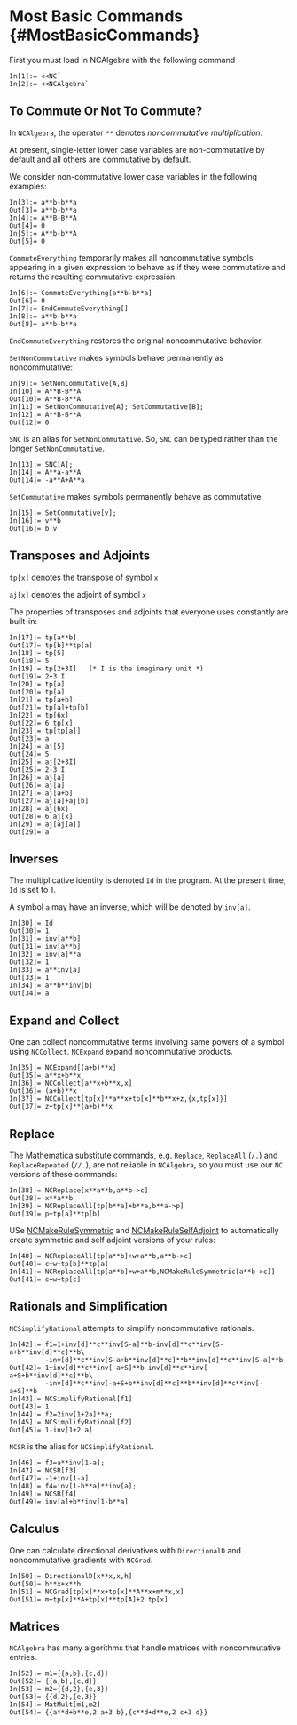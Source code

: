 # Most Basic Commands {#MostBasicCommands}

First you must load in NCAlgebra with the following command 

    In[1]:= <<NC`
    In[2]:= <<NCAlgebra`

## To Commute Or Not To Commute?

In `NCAlgebra`, the operator `**` denotes *noncommutative multiplication*.

At present, single-letter lower case variables are non-commutative by
default and all others are commutative by default.

We consider non-commutative lower case variables in the following
examples:

    In[3]:= a**b-b**a
    Out[3]= a**b-b**a
    In[4]:= A**B-B**A
    Out[4]= 0
    In[5]:= A**b-b**A
    Out[5]= 0

`CommuteEverything` temporarily makes all noncommutative symbols appearing in a given expression to behave as if they were commutative and returns the resulting commutative expression:

    In[6]:= CommuteEverything[a**b-b**a]
    Out[6]= 0
    In[7]:= EndCommuteEverything[]
    In[8]:= a**b-b**a
    Out[8]= a**b-b**a

`EndCommuteEverything` restores the original noncommutative behavior.

`SetNonCommutative` makes symbols behave permanently as noncommutative:

    In[9]:= SetNonCommutative[A,B]
    In[10]:= A**B-B**A
    Out[10]= A**B-B**A
    In[11]:= SetNonCommutative[A]; SetCommutative[B];
    In[12]:= A**B-B**A
    Out[12]= 0
    
`SNC` is an alias for `SetNonCommutative`. So, `SNC` can be typed rather than the longer `SetNonCommutative`.

    In[13]:= SNC[A];
    In[14]:= A**a-a**A
    Out[14]= -a**A+A**a

`SetCommutative` makes symbols permanently behave as commutative:

    In[15]:= SetCommutative[v];
    In[16]:= v**b
    Out[16]= b v

## Transposes and Adjoints

`tp[x]` denotes the transpose of symbol `x`

`aj[x]` denotes the adjoint of symbol `x`
   
The properties of transposes and adjoints that everyone uses
constantly are built-in:

    In[17]:= tp[a**b]
    Out[17]= tp[b]**tp[a]
    In[18]:= tp[5]
    Out[18]= 5
    In[19]:= tp[2+3I]   (* I is the imaginary unit *)
    Out[19]= 2+3 I
    In[20]:= tp[a]
    Out[20]= tp[a]
    In[21]:= tp[a+b]
    Out[21]= tp[a]+tp[b]
    In[22]:= tp[6x]
    Out[22]= 6 tp[x]
    In[23]:= tp[tp[a]]
    Out[23]= a
    In[24]:= aj[5]
    Out[24]= 5
    In[25]:= aj[2+3I]
    Out[25]= 2-3 I
    In[26]:= aj[a]
    Out[26]= aj[a]
    In[27]:= aj[a+b]
    Out[27]= aj[a]+aj[b]
    In[28]:= aj[6x]
    Out[28]= 6 aj[x]
    In[29]:= aj[aj[a]]
    Out[29]= a

## Inverses

The multiplicative identity is denoted `Id` in the program. At the present time, `Id` is set to 1.

A symbol `a` may have an inverse, which will be denoted by `inv[a]`.

    In[30]:= Id
    Out[30]= 1
    In[31]:= inv[a**b]
    Out[31]= inv[a**b]
    In[32]:= inv[a]**a
    Out[32]= 1
    In[33]:= a**inv[a]
    Out[33]= 1
    In[34]:= a**b**inv[b]
    Out[34]= a

## Expand and Collect

One can collect noncommutative terms involving same powers of a symbol
using `NCCollect`. `NCExpand` expand noncommutative products.

    In[35]:= NCExpand[(a+b)**x]
    Out[35]= a**x+b**x
    In[36]:= NCCollect[a**x+b**x,x]
    Out[36]= (a+b)**x
    In[37]:= NCCollect[tp[x]**a**x+tp[x]**b**x+z,{x,tp[x]}]
    Out[37]= z+tp[x]**(a+b)**x

## Replace

The Mathematica substitute commands, e.g. `Replace`, `ReplaceAll`
(`/.`) and `ReplaceRepeated` (`//.`), are not reliable in `NCAlgebra`,
so you must use our `NC` versions of these commands:

    In[38]:= NCReplace[x**a**b,a**b->c]
    Out[38]= x**a**b
    In[39]:= NCReplaceAll[tp[b**a]+b**a,b**a->p]
    Out[39]= p+tp[a]**tp[b]

USe [NCMakeRuleSymmetric](#NCMakeRuleSymmetric) and
[NCMakeRuleSelfAdjoint](#NCMakeRuleSelfAdjoint) to automatically
create symmetric and self adjoint versions of your rules:

    In[40]:= NCReplaceAll[tp[a**b]+w+a**b,a**b->c]
    Out[40]= c+w+tp[b]**tp[a]
    In[41]:= NCReplaceAll[tp[a**b]+w+a**b,NCMakeRuleSymmetric[a**b->c]]
    Out[41]= c+w+tp[c]

## Rationals and Simplification

`NCSimplifyRational` attempts to simplify noncommutative rationals.

    In[42]:= f1=1+inv[d]**c**inv[S-a]**b-inv[d]**c**inv[S-a+b**inv[d]**c]**b\
             -inv[d]**c**inv[S-a+b**inv[d]**c]**b**inv[d]**c**inv[S-a]**b
    Out[42]= 1+inv[d]**c**inv[-a+S]**b-inv[d]**c**inv[-a+S+b**inv[d]**c]**b\
             -inv[d]**c**inv[-a+S+b**inv[d]**c]**b**inv[d]**c**inv[-a+S]**b
    In[43]:= NCSimplifyRational[f1]
    Out[43]= 1
    In[44]:= f2=2inv[1+2a]**a;
    In[45]:= NCSimplifyRational[f2]
    Out[45]= 1-inv[1+2 a]

`NCSR` is the alias for `NCSimplifyRational`.

    In[46]:= f3=a**inv[1-a];
    In[47]:= NCSR[f3]
    Out[47]= -1+inv[1-a]
    In[48]:= f4=inv[1-b**a]**inv[a];
    In[49]:= NCSR[f4]
    Out[49]= inv[a]+b**inv[1-b**a]

## Calculus

One can calculate directional derivatives with `DirectionalD` and
noncommutative gradients with `NCGrad`.

    In[50]:= DirectionalD[x**x,x,h]
    Out[50]= h**x+x**h
    In[51]:= NCGrad[tp[x]**x+tp[x]**A**x+m**x,x]
    Out[51]= m+tp[x]**A+tp[x]**tp[A]+2 tp[x]

## Matrices

`NCAlgebra` has many algorithms that handle matrices with
noncommutative entries.

    In[52]:= m1={{a,b},{c,d}}
    Out[52]= {{a,b},{c,d}}
    In[53]:= m2={{d,2},{e,3}}
    Out[53]= {{d,2},{e,3}}
    In[54]:= MatMult[m1,m2]
    Out[54]= {{a**d+b**e,2 a+3 b},{c**d+d**e,2 c+3 d}}
